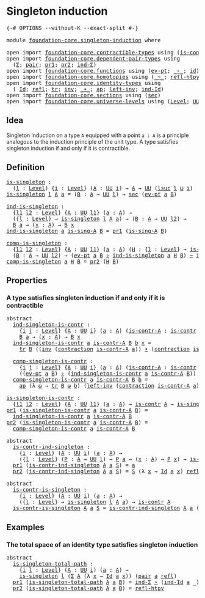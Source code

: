 # Singleton induction

<pre class="Agda"><a id="32" class="Symbol">{-#</a> <a id="36" class="Keyword">OPTIONS</a> <a id="44" class="Pragma">--without-K</a> <a id="56" class="Pragma">--exact-split</a> <a id="70" class="Symbol">#-}</a>

<a id="75" class="Keyword">module</a> <a id="82" href="foundation-core.singleton-induction.html" class="Module">foundation-core.singleton-induction</a> <a id="118" class="Keyword">where</a>

<a id="125" class="Keyword">open</a> <a id="130" class="Keyword">import</a> <a id="137" href="foundation-core.contractible-types.html" class="Module">foundation-core.contractible-types</a> <a id="172" class="Keyword">using</a> <a id="178" class="Symbol">(</a><a id="179" href="foundation-core.contractible-types.html#925" class="Function">is-contr</a><a id="187" class="Symbol">;</a> <a id="189" href="foundation-core.contractible-types.html#1360" class="Function">contraction</a><a id="200" class="Symbol">)</a>
<a id="202" class="Keyword">open</a> <a id="207" class="Keyword">import</a> <a id="214" href="foundation-core.dependent-pair-types.html" class="Module">foundation-core.dependent-pair-types</a> <a id="251" class="Keyword">using</a>
  <a id="259" class="Symbol">(</a><a id="260" href="foundation-core.dependent-pair-types.html#502" class="Record">Σ</a><a id="261" class="Symbol">;</a> <a id="263" href="foundation-core.dependent-pair-types.html#575" class="InductiveConstructor">pair</a><a id="267" class="Symbol">;</a> <a id="269" href="foundation-core.dependent-pair-types.html#592" class="Field">pr1</a><a id="272" class="Symbol">;</a> <a id="274" href="foundation-core.dependent-pair-types.html#604" class="Field">pr2</a><a id="277" class="Symbol">;</a> <a id="279" href="foundation-core.dependent-pair-types.html#687" class="Function">ind-Σ</a><a id="284" class="Symbol">)</a>
<a id="286" class="Keyword">open</a> <a id="291" class="Keyword">import</a> <a id="298" href="foundation-core.functions.html" class="Module">foundation-core.functions</a> <a id="324" class="Keyword">using</a> <a id="330" class="Symbol">(</a><a id="331" href="foundation-core.functions.html#622" class="Function">ev-pt</a><a id="336" class="Symbol">;</a> <a id="338" href="foundation-core.functions.html#407" class="Function Operator">_∘_</a><a id="341" class="Symbol">;</a> <a id="343" href="foundation-core.functions.html#309" class="Function">id</a><a id="345" class="Symbol">)</a>
<a id="347" class="Keyword">open</a> <a id="352" class="Keyword">import</a> <a id="359" href="foundation-core.homotopies.html" class="Module">foundation-core.homotopies</a> <a id="386" class="Keyword">using</a> <a id="392" class="Symbol">(</a><a id="393" href="foundation-core.homotopies.html#467" class="Function Operator">_~_</a><a id="396" class="Symbol">;</a> <a id="398" href="foundation-core.homotopies.html#632" class="Function">refl-htpy</a><a id="407" class="Symbol">)</a>
<a id="409" class="Keyword">open</a> <a id="414" class="Keyword">import</a> <a id="421" href="foundation-core.identity-types.html" class="Module">foundation-core.identity-types</a> <a id="452" class="Keyword">using</a>
  <a id="460" class="Symbol">(</a> <a id="462" href="foundation-core.identity-types.html#641" class="Datatype">Id</a><a id="464" class="Symbol">;</a> <a id="466" href="foundation-core.identity-types.html#694" class="InductiveConstructor">refl</a><a id="470" class="Symbol">;</a> <a id="472" href="foundation-core.identity-types.html#4584" class="Function">tr</a><a id="474" class="Symbol">;</a> <a id="476" href="foundation-core.identity-types.html#1552" class="Function">inv</a><a id="479" class="Symbol">;</a> <a id="481" href="foundation-core.identity-types.html#1239" class="Function Operator">_∙_</a><a id="484" class="Symbol">;</a> <a id="486" href="foundation-core.identity-types.html#2853" class="Function">ap</a><a id="488" class="Symbol">;</a> <a id="490" href="foundation-core.identity-types.html#1995" class="Function">left-inv</a><a id="498" class="Symbol">;</a> <a id="500" href="foundation-core.identity-types.html#979" class="Function">ind-Id</a><a id="506" class="Symbol">)</a>
<a id="508" class="Keyword">open</a> <a id="513" class="Keyword">import</a> <a id="520" href="foundation-core.sections.html" class="Module">foundation-core.sections</a> <a id="545" class="Keyword">using</a> <a id="551" class="Symbol">(</a><a id="552" href="foundation-core.sections.html#521" class="Function">sec</a><a id="555" class="Symbol">)</a>
<a id="557" class="Keyword">open</a> <a id="562" class="Keyword">import</a> <a id="569" href="foundation-core.universe-levels.html" class="Module">foundation-core.universe-levels</a> <a id="601" class="Keyword">using</a> <a id="607" class="Symbol">(</a><a id="608" href="Agda.Primitive.html#597" class="Postulate">Level</a><a id="613" class="Symbol">;</a> <a id="615" href="foundation-core.universe-levels.html#222" class="Primitive">UU</a><a id="617" class="Symbol">;</a> <a id="619" href="Agda.Primitive.html#780" class="Primitive">lsuc</a><a id="623" class="Symbol">;</a> <a id="625" href="Agda.Primitive.html#810" class="Primitive Operator">_⊔_</a><a id="628" class="Symbol">)</a>
</pre>
## Idea

Singleton induction on a type `A` equipped with a point `a : A` is a principle analogous to the induction principle of the unit type. A type satisfies singleton induction if and only if it is contractible.

## Definition

<pre class="Agda"><a id="is-singleton"></a><a id="874" href="foundation-core.singleton-induction.html#874" class="Function">is-singleton</a> <a id="887" class="Symbol">:</a>
  <a id="891" class="Symbol">(</a><a id="892" href="foundation-core.singleton-induction.html#892" class="Bound">l</a> <a id="894" class="Symbol">:</a> <a id="896" href="Agda.Primitive.html#597" class="Postulate">Level</a><a id="901" class="Symbol">)</a> <a id="903" class="Symbol">{</a><a id="904" href="foundation-core.singleton-induction.html#904" class="Bound">i</a> <a id="906" class="Symbol">:</a> <a id="908" href="Agda.Primitive.html#597" class="Postulate">Level</a><a id="913" class="Symbol">}</a> <a id="915" class="Symbol">(</a><a id="916" href="foundation-core.singleton-induction.html#916" class="Bound">A</a> <a id="918" class="Symbol">:</a> <a id="920" href="foundation-core.universe-levels.html#222" class="Primitive">UU</a> <a id="923" href="foundation-core.singleton-induction.html#904" class="Bound">i</a><a id="924" class="Symbol">)</a> <a id="926" class="Symbol">→</a> <a id="928" href="foundation-core.singleton-induction.html#916" class="Bound">A</a> <a id="930" class="Symbol">→</a> <a id="932" href="foundation-core.universe-levels.html#222" class="Primitive">UU</a> <a id="935" class="Symbol">(</a><a id="936" href="Agda.Primitive.html#780" class="Primitive">lsuc</a> <a id="941" href="foundation-core.singleton-induction.html#892" class="Bound">l</a> <a id="943" href="Agda.Primitive.html#810" class="Primitive Operator">⊔</a> <a id="945" href="foundation-core.singleton-induction.html#904" class="Bound">i</a><a id="946" class="Symbol">)</a>
<a id="948" href="foundation-core.singleton-induction.html#874" class="Function">is-singleton</a> <a id="961" href="foundation-core.singleton-induction.html#961" class="Bound">l</a> <a id="963" href="foundation-core.singleton-induction.html#963" class="Bound">A</a> <a id="965" href="foundation-core.singleton-induction.html#965" class="Bound">a</a> <a id="967" class="Symbol">=</a> <a id="969" class="Symbol">(</a><a id="970" href="foundation-core.singleton-induction.html#970" class="Bound">B</a> <a id="972" class="Symbol">:</a> <a id="974" href="foundation-core.singleton-induction.html#963" class="Bound">A</a> <a id="976" class="Symbol">→</a> <a id="978" href="foundation-core.universe-levels.html#222" class="Primitive">UU</a> <a id="981" href="foundation-core.singleton-induction.html#961" class="Bound">l</a><a id="982" class="Symbol">)</a> <a id="984" class="Symbol">→</a> <a id="986" href="foundation-core.sections.html#521" class="Function">sec</a> <a id="990" class="Symbol">(</a><a id="991" href="foundation-core.functions.html#622" class="Function">ev-pt</a> <a id="997" href="foundation-core.singleton-induction.html#965" class="Bound">a</a> <a id="999" href="foundation-core.singleton-induction.html#970" class="Bound">B</a><a id="1000" class="Symbol">)</a>

<a id="ind-is-singleton"></a><a id="1003" href="foundation-core.singleton-induction.html#1003" class="Function">ind-is-singleton</a> <a id="1020" class="Symbol">:</a>
  <a id="1024" class="Symbol">{</a><a id="1025" href="foundation-core.singleton-induction.html#1025" class="Bound">l1</a> <a id="1028" href="foundation-core.singleton-induction.html#1028" class="Bound">l2</a> <a id="1031" class="Symbol">:</a> <a id="1033" href="Agda.Primitive.html#597" class="Postulate">Level</a><a id="1038" class="Symbol">}</a> <a id="1040" class="Symbol">{</a><a id="1041" href="foundation-core.singleton-induction.html#1041" class="Bound">A</a> <a id="1043" class="Symbol">:</a> <a id="1045" href="foundation-core.universe-levels.html#222" class="Primitive">UU</a> <a id="1048" href="foundation-core.singleton-induction.html#1025" class="Bound">l1</a><a id="1050" class="Symbol">}</a> <a id="1052" class="Symbol">(</a><a id="1053" href="foundation-core.singleton-induction.html#1053" class="Bound">a</a> <a id="1055" class="Symbol">:</a> <a id="1057" href="foundation-core.singleton-induction.html#1041" class="Bound">A</a><a id="1058" class="Symbol">)</a> <a id="1060" class="Symbol">→</a>
  <a id="1064" class="Symbol">({</a><a id="1066" href="foundation-core.singleton-induction.html#1066" class="Bound">l</a> <a id="1068" class="Symbol">:</a> <a id="1070" href="Agda.Primitive.html#597" class="Postulate">Level</a><a id="1075" class="Symbol">}</a> <a id="1077" class="Symbol">→</a> <a id="1079" href="foundation-core.singleton-induction.html#874" class="Function">is-singleton</a> <a id="1092" href="foundation-core.singleton-induction.html#1066" class="Bound">l</a> <a id="1094" href="foundation-core.singleton-induction.html#1041" class="Bound">A</a> <a id="1096" href="foundation-core.singleton-induction.html#1053" class="Bound">a</a><a id="1097" class="Symbol">)</a> <a id="1099" class="Symbol">→</a> <a id="1101" class="Symbol">(</a><a id="1102" href="foundation-core.singleton-induction.html#1102" class="Bound">B</a> <a id="1104" class="Symbol">:</a> <a id="1106" href="foundation-core.singleton-induction.html#1041" class="Bound">A</a> <a id="1108" class="Symbol">→</a> <a id="1110" href="foundation-core.universe-levels.html#222" class="Primitive">UU</a> <a id="1113" href="foundation-core.singleton-induction.html#1028" class="Bound">l2</a><a id="1115" class="Symbol">)</a> <a id="1117" class="Symbol">→</a>
  <a id="1121" href="foundation-core.singleton-induction.html#1102" class="Bound">B</a> <a id="1123" href="foundation-core.singleton-induction.html#1053" class="Bound">a</a> <a id="1125" class="Symbol">→</a> <a id="1127" class="Symbol">(</a><a id="1128" href="foundation-core.singleton-induction.html#1128" class="Bound">x</a> <a id="1130" class="Symbol">:</a> <a id="1132" href="foundation-core.singleton-induction.html#1041" class="Bound">A</a><a id="1133" class="Symbol">)</a> <a id="1135" class="Symbol">→</a> <a id="1137" href="foundation-core.singleton-induction.html#1102" class="Bound">B</a> <a id="1139" href="foundation-core.singleton-induction.html#1128" class="Bound">x</a>
<a id="1141" href="foundation-core.singleton-induction.html#1003" class="Function">ind-is-singleton</a> <a id="1158" href="foundation-core.singleton-induction.html#1158" class="Bound">a</a> <a id="1160" href="foundation-core.singleton-induction.html#1160" class="Bound">is-sing-A</a> <a id="1170" href="foundation-core.singleton-induction.html#1170" class="Bound">B</a> <a id="1172" class="Symbol">=</a> <a id="1174" href="foundation-core.dependent-pair-types.html#592" class="Field">pr1</a> <a id="1178" class="Symbol">(</a><a id="1179" href="foundation-core.singleton-induction.html#1160" class="Bound">is-sing-A</a> <a id="1189" href="foundation-core.singleton-induction.html#1170" class="Bound">B</a><a id="1190" class="Symbol">)</a>

<a id="comp-is-singleton"></a><a id="1193" href="foundation-core.singleton-induction.html#1193" class="Function">comp-is-singleton</a> <a id="1211" class="Symbol">:</a>
  <a id="1215" class="Symbol">{</a><a id="1216" href="foundation-core.singleton-induction.html#1216" class="Bound">l1</a> <a id="1219" href="foundation-core.singleton-induction.html#1219" class="Bound">l2</a> <a id="1222" class="Symbol">:</a> <a id="1224" href="Agda.Primitive.html#597" class="Postulate">Level</a><a id="1229" class="Symbol">}</a> <a id="1231" class="Symbol">{</a><a id="1232" href="foundation-core.singleton-induction.html#1232" class="Bound">A</a> <a id="1234" class="Symbol">:</a> <a id="1236" href="foundation-core.universe-levels.html#222" class="Primitive">UU</a> <a id="1239" href="foundation-core.singleton-induction.html#1216" class="Bound">l1</a><a id="1241" class="Symbol">}</a> <a id="1243" class="Symbol">(</a><a id="1244" href="foundation-core.singleton-induction.html#1244" class="Bound">a</a> <a id="1246" class="Symbol">:</a> <a id="1248" href="foundation-core.singleton-induction.html#1232" class="Bound">A</a><a id="1249" class="Symbol">)</a> <a id="1251" class="Symbol">(</a><a id="1252" href="foundation-core.singleton-induction.html#1252" class="Bound">H</a> <a id="1254" class="Symbol">:</a> <a id="1256" class="Symbol">{</a><a id="1257" href="foundation-core.singleton-induction.html#1257" class="Bound">l</a> <a id="1259" class="Symbol">:</a> <a id="1261" href="Agda.Primitive.html#597" class="Postulate">Level</a><a id="1266" class="Symbol">}</a> <a id="1268" class="Symbol">→</a> <a id="1270" href="foundation-core.singleton-induction.html#874" class="Function">is-singleton</a> <a id="1283" href="foundation-core.singleton-induction.html#1257" class="Bound">l</a> <a id="1285" href="foundation-core.singleton-induction.html#1232" class="Bound">A</a> <a id="1287" href="foundation-core.singleton-induction.html#1244" class="Bound">a</a><a id="1288" class="Symbol">)</a> <a id="1290" class="Symbol">→</a>
  <a id="1294" class="Symbol">(</a><a id="1295" href="foundation-core.singleton-induction.html#1295" class="Bound">B</a> <a id="1297" class="Symbol">:</a> <a id="1299" href="foundation-core.singleton-induction.html#1232" class="Bound">A</a> <a id="1301" class="Symbol">→</a> <a id="1303" href="foundation-core.universe-levels.html#222" class="Primitive">UU</a> <a id="1306" href="foundation-core.singleton-induction.html#1219" class="Bound">l2</a><a id="1308" class="Symbol">)</a> <a id="1310" class="Symbol">→</a> <a id="1312" class="Symbol">(</a><a id="1313" href="foundation-core.functions.html#622" class="Function">ev-pt</a> <a id="1319" href="foundation-core.singleton-induction.html#1244" class="Bound">a</a> <a id="1321" href="foundation-core.singleton-induction.html#1295" class="Bound">B</a> <a id="1323" href="foundation-core.functions.html#407" class="Function Operator">∘</a> <a id="1325" href="foundation-core.singleton-induction.html#1003" class="Function">ind-is-singleton</a> <a id="1342" href="foundation-core.singleton-induction.html#1244" class="Bound">a</a> <a id="1344" href="foundation-core.singleton-induction.html#1252" class="Bound">H</a> <a id="1346" href="foundation-core.singleton-induction.html#1295" class="Bound">B</a><a id="1347" class="Symbol">)</a> <a id="1349" href="foundation-core.homotopies.html#467" class="Function Operator">~</a> <a id="1351" href="foundation-core.functions.html#309" class="Function">id</a>
<a id="1354" href="foundation-core.singleton-induction.html#1193" class="Function">comp-is-singleton</a> <a id="1372" href="foundation-core.singleton-induction.html#1372" class="Bound">a</a> <a id="1374" href="foundation-core.singleton-induction.html#1374" class="Bound">H</a> <a id="1376" href="foundation-core.singleton-induction.html#1376" class="Bound">B</a> <a id="1378" class="Symbol">=</a> <a id="1380" href="foundation-core.dependent-pair-types.html#604" class="Field">pr2</a> <a id="1384" class="Symbol">(</a><a id="1385" href="foundation-core.singleton-induction.html#1374" class="Bound">H</a> <a id="1387" href="foundation-core.singleton-induction.html#1376" class="Bound">B</a><a id="1388" class="Symbol">)</a>
</pre>
## Properties

### A type satisfies singleton induction if and only if it is contractible

<pre class="Agda"><a id="1494" class="Keyword">abstract</a>
  <a id="ind-singleton-is-contr"></a><a id="1505" href="foundation-core.singleton-induction.html#1505" class="Function">ind-singleton-is-contr</a> <a id="1528" class="Symbol">:</a>
    <a id="1534" class="Symbol">{</a><a id="1535" href="foundation-core.singleton-induction.html#1535" class="Bound">i</a> <a id="1537" href="foundation-core.singleton-induction.html#1537" class="Bound">j</a> <a id="1539" class="Symbol">:</a> <a id="1541" href="Agda.Primitive.html#597" class="Postulate">Level</a><a id="1546" class="Symbol">}</a> <a id="1548" class="Symbol">{</a><a id="1549" href="foundation-core.singleton-induction.html#1549" class="Bound">A</a> <a id="1551" class="Symbol">:</a> <a id="1553" href="foundation-core.universe-levels.html#222" class="Primitive">UU</a> <a id="1556" href="foundation-core.singleton-induction.html#1535" class="Bound">i</a><a id="1557" class="Symbol">}</a> <a id="1559" class="Symbol">(</a><a id="1560" href="foundation-core.singleton-induction.html#1560" class="Bound">a</a> <a id="1562" class="Symbol">:</a> <a id="1564" href="foundation-core.singleton-induction.html#1549" class="Bound">A</a><a id="1565" class="Symbol">)</a> <a id="1567" class="Symbol">(</a><a id="1568" href="foundation-core.singleton-induction.html#1568" class="Bound">is-contr-A</a> <a id="1579" class="Symbol">:</a> <a id="1581" href="foundation-core.contractible-types.html#925" class="Function">is-contr</a> <a id="1590" href="foundation-core.singleton-induction.html#1549" class="Bound">A</a><a id="1591" class="Symbol">)</a> <a id="1593" class="Symbol">(</a><a id="1594" href="foundation-core.singleton-induction.html#1594" class="Bound">B</a> <a id="1596" class="Symbol">:</a> <a id="1598" href="foundation-core.singleton-induction.html#1549" class="Bound">A</a> <a id="1600" class="Symbol">→</a> <a id="1602" href="foundation-core.universe-levels.html#222" class="Primitive">UU</a> <a id="1605" href="foundation-core.singleton-induction.html#1537" class="Bound">j</a><a id="1606" class="Symbol">)</a> <a id="1608" class="Symbol">→</a>
    <a id="1614" href="foundation-core.singleton-induction.html#1594" class="Bound">B</a> <a id="1616" href="foundation-core.singleton-induction.html#1560" class="Bound">a</a> <a id="1618" class="Symbol">→</a> <a id="1620" class="Symbol">(</a><a id="1621" href="foundation-core.singleton-induction.html#1621" class="Bound">x</a> <a id="1623" class="Symbol">:</a> <a id="1625" href="foundation-core.singleton-induction.html#1549" class="Bound">A</a><a id="1626" class="Symbol">)</a> <a id="1628" class="Symbol">→</a> <a id="1630" href="foundation-core.singleton-induction.html#1594" class="Bound">B</a> <a id="1632" href="foundation-core.singleton-induction.html#1621" class="Bound">x</a>
  <a id="1636" href="foundation-core.singleton-induction.html#1505" class="Function">ind-singleton-is-contr</a> <a id="1659" href="foundation-core.singleton-induction.html#1659" class="Bound">a</a> <a id="1661" href="foundation-core.singleton-induction.html#1661" class="Bound">is-contr-A</a> <a id="1672" href="foundation-core.singleton-induction.html#1672" class="Bound">B</a> <a id="1674" href="foundation-core.singleton-induction.html#1674" class="Bound">b</a> <a id="1676" href="foundation-core.singleton-induction.html#1676" class="Bound">x</a> <a id="1678" class="Symbol">=</a>
    <a id="1684" href="foundation-core.identity-types.html#4584" class="Function">tr</a> <a id="1687" href="foundation-core.singleton-induction.html#1672" class="Bound">B</a> <a id="1689" class="Symbol">((</a><a id="1691" href="foundation-core.identity-types.html#1552" class="Function">inv</a> <a id="1695" class="Symbol">(</a><a id="1696" href="foundation-core.contractible-types.html#1360" class="Function">contraction</a> <a id="1708" href="foundation-core.singleton-induction.html#1661" class="Bound">is-contr-A</a> <a id="1719" href="foundation-core.singleton-induction.html#1659" class="Bound">a</a><a id="1720" class="Symbol">))</a> <a id="1723" href="foundation-core.identity-types.html#1239" class="Function Operator">∙</a> <a id="1725" class="Symbol">(</a><a id="1726" href="foundation-core.contractible-types.html#1360" class="Function">contraction</a> <a id="1738" href="foundation-core.singleton-induction.html#1661" class="Bound">is-contr-A</a> <a id="1749" href="foundation-core.singleton-induction.html#1676" class="Bound">x</a><a id="1750" class="Symbol">))</a> <a id="1753" href="foundation-core.singleton-induction.html#1674" class="Bound">b</a>
  
  <a id="comp-singleton-is-contr"></a><a id="1760" href="foundation-core.singleton-induction.html#1760" class="Function">comp-singleton-is-contr</a> <a id="1784" class="Symbol">:</a>
    <a id="1790" class="Symbol">{</a><a id="1791" href="foundation-core.singleton-induction.html#1791" class="Bound">i</a> <a id="1793" href="foundation-core.singleton-induction.html#1793" class="Bound">j</a> <a id="1795" class="Symbol">:</a> <a id="1797" href="Agda.Primitive.html#597" class="Postulate">Level</a><a id="1802" class="Symbol">}</a> <a id="1804" class="Symbol">{</a><a id="1805" href="foundation-core.singleton-induction.html#1805" class="Bound">A</a> <a id="1807" class="Symbol">:</a> <a id="1809" href="foundation-core.universe-levels.html#222" class="Primitive">UU</a> <a id="1812" href="foundation-core.singleton-induction.html#1791" class="Bound">i</a><a id="1813" class="Symbol">}</a> <a id="1815" class="Symbol">(</a><a id="1816" href="foundation-core.singleton-induction.html#1816" class="Bound">a</a> <a id="1818" class="Symbol">:</a> <a id="1820" href="foundation-core.singleton-induction.html#1805" class="Bound">A</a><a id="1821" class="Symbol">)</a> <a id="1823" class="Symbol">(</a><a id="1824" href="foundation-core.singleton-induction.html#1824" class="Bound">is-contr-A</a> <a id="1835" class="Symbol">:</a> <a id="1837" href="foundation-core.contractible-types.html#925" class="Function">is-contr</a> <a id="1846" href="foundation-core.singleton-induction.html#1805" class="Bound">A</a><a id="1847" class="Symbol">)</a> <a id="1849" class="Symbol">(</a><a id="1850" href="foundation-core.singleton-induction.html#1850" class="Bound">B</a> <a id="1852" class="Symbol">:</a> <a id="1854" href="foundation-core.singleton-induction.html#1805" class="Bound">A</a> <a id="1856" class="Symbol">→</a> <a id="1858" href="foundation-core.universe-levels.html#222" class="Primitive">UU</a> <a id="1861" href="foundation-core.singleton-induction.html#1793" class="Bound">j</a><a id="1862" class="Symbol">)</a> <a id="1864" class="Symbol">→</a>
    <a id="1870" class="Symbol">((</a><a id="1872" href="foundation-core.functions.html#622" class="Function">ev-pt</a> <a id="1878" href="foundation-core.singleton-induction.html#1816" class="Bound">a</a> <a id="1880" href="foundation-core.singleton-induction.html#1850" class="Bound">B</a><a id="1881" class="Symbol">)</a> <a id="1883" href="foundation-core.functions.html#407" class="Function Operator">∘</a> <a id="1885" class="Symbol">(</a><a id="1886" href="foundation-core.singleton-induction.html#1505" class="Function">ind-singleton-is-contr</a> <a id="1909" href="foundation-core.singleton-induction.html#1816" class="Bound">a</a> <a id="1911" href="foundation-core.singleton-induction.html#1824" class="Bound">is-contr-A</a> <a id="1922" href="foundation-core.singleton-induction.html#1850" class="Bound">B</a><a id="1923" class="Symbol">))</a> <a id="1926" href="foundation-core.homotopies.html#467" class="Function Operator">~</a> <a id="1928" href="foundation-core.functions.html#309" class="Function">id</a>
  <a id="1933" href="foundation-core.singleton-induction.html#1760" class="Function">comp-singleton-is-contr</a> <a id="1957" href="foundation-core.singleton-induction.html#1957" class="Bound">a</a> <a id="1959" href="foundation-core.singleton-induction.html#1959" class="Bound">is-contr-A</a> <a id="1970" href="foundation-core.singleton-induction.html#1970" class="Bound">B</a> <a id="1972" href="foundation-core.singleton-induction.html#1972" class="Bound">b</a> <a id="1974" class="Symbol">=</a>
    <a id="1980" href="foundation-core.identity-types.html#2853" class="Function">ap</a> <a id="1983" class="Symbol">(λ</a> <a id="1986" href="foundation-core.singleton-induction.html#1986" class="Bound">ω</a> <a id="1988" class="Symbol">→</a> <a id="1990" href="foundation-core.identity-types.html#4584" class="Function">tr</a> <a id="1993" href="foundation-core.singleton-induction.html#1970" class="Bound">B</a> <a id="1995" href="foundation-core.singleton-induction.html#1986" class="Bound">ω</a> <a id="1997" href="foundation-core.singleton-induction.html#1972" class="Bound">b</a><a id="1998" class="Symbol">)</a> <a id="2000" class="Symbol">(</a><a id="2001" href="foundation-core.identity-types.html#1995" class="Function">left-inv</a> <a id="2010" class="Symbol">(</a><a id="2011" href="foundation-core.contractible-types.html#1360" class="Function">contraction</a> <a id="2023" href="foundation-core.singleton-induction.html#1959" class="Bound">is-contr-A</a> <a id="2034" href="foundation-core.singleton-induction.html#1957" class="Bound">a</a><a id="2035" class="Symbol">))</a>

<a id="is-singleton-is-contr"></a><a id="2039" href="foundation-core.singleton-induction.html#2039" class="Function">is-singleton-is-contr</a> <a id="2061" class="Symbol">:</a>
  <a id="2065" class="Symbol">{</a><a id="2066" href="foundation-core.singleton-induction.html#2066" class="Bound">l1</a> <a id="2069" href="foundation-core.singleton-induction.html#2069" class="Bound">l2</a> <a id="2072" class="Symbol">:</a> <a id="2074" href="Agda.Primitive.html#597" class="Postulate">Level</a><a id="2079" class="Symbol">}</a> <a id="2081" class="Symbol">{</a><a id="2082" href="foundation-core.singleton-induction.html#2082" class="Bound">A</a> <a id="2084" class="Symbol">:</a> <a id="2086" href="foundation-core.universe-levels.html#222" class="Primitive">UU</a> <a id="2089" href="foundation-core.singleton-induction.html#2066" class="Bound">l1</a><a id="2091" class="Symbol">}</a> <a id="2093" class="Symbol">(</a><a id="2094" href="foundation-core.singleton-induction.html#2094" class="Bound">a</a> <a id="2096" class="Symbol">:</a> <a id="2098" href="foundation-core.singleton-induction.html#2082" class="Bound">A</a><a id="2099" class="Symbol">)</a> <a id="2101" class="Symbol">→</a> <a id="2103" href="foundation-core.contractible-types.html#925" class="Function">is-contr</a> <a id="2112" href="foundation-core.singleton-induction.html#2082" class="Bound">A</a> <a id="2114" class="Symbol">→</a> <a id="2116" href="foundation-core.singleton-induction.html#874" class="Function">is-singleton</a> <a id="2129" href="foundation-core.singleton-induction.html#2069" class="Bound">l2</a> <a id="2132" href="foundation-core.singleton-induction.html#2082" class="Bound">A</a> <a id="2134" href="foundation-core.singleton-induction.html#2094" class="Bound">a</a>
<a id="2136" href="foundation-core.dependent-pair-types.html#592" class="Field">pr1</a> <a id="2140" class="Symbol">(</a><a id="2141" href="foundation-core.singleton-induction.html#2039" class="Function">is-singleton-is-contr</a> <a id="2163" href="foundation-core.singleton-induction.html#2163" class="Bound">a</a> <a id="2165" href="foundation-core.singleton-induction.html#2165" class="Bound">is-contr-A</a> <a id="2176" href="foundation-core.singleton-induction.html#2176" class="Bound">B</a><a id="2177" class="Symbol">)</a> <a id="2179" class="Symbol">=</a>
  <a id="2183" href="foundation-core.singleton-induction.html#1505" class="Function">ind-singleton-is-contr</a> <a id="2206" href="foundation-core.singleton-induction.html#2163" class="Bound">a</a> <a id="2208" href="foundation-core.singleton-induction.html#2165" class="Bound">is-contr-A</a> <a id="2219" href="foundation-core.singleton-induction.html#2176" class="Bound">B</a>
<a id="2221" href="foundation-core.dependent-pair-types.html#604" class="Field">pr2</a> <a id="2225" class="Symbol">(</a><a id="2226" href="foundation-core.singleton-induction.html#2039" class="Function">is-singleton-is-contr</a> <a id="2248" href="foundation-core.singleton-induction.html#2248" class="Bound">a</a> <a id="2250" href="foundation-core.singleton-induction.html#2250" class="Bound">is-contr-A</a> <a id="2261" href="foundation-core.singleton-induction.html#2261" class="Bound">B</a><a id="2262" class="Symbol">)</a> <a id="2264" class="Symbol">=</a>
  <a id="2268" href="foundation-core.singleton-induction.html#1760" class="Function">comp-singleton-is-contr</a> <a id="2292" href="foundation-core.singleton-induction.html#2248" class="Bound">a</a> <a id="2294" href="foundation-core.singleton-induction.html#2250" class="Bound">is-contr-A</a> <a id="2305" href="foundation-core.singleton-induction.html#2261" class="Bound">B</a>

<a id="2308" class="Keyword">abstract</a>
  <a id="is-contr-ind-singleton"></a><a id="2319" href="foundation-core.singleton-induction.html#2319" class="Function">is-contr-ind-singleton</a> <a id="2342" class="Symbol">:</a>
    <a id="2348" class="Symbol">{</a><a id="2349" href="foundation-core.singleton-induction.html#2349" class="Bound">i</a> <a id="2351" class="Symbol">:</a> <a id="2353" href="Agda.Primitive.html#597" class="Postulate">Level</a><a id="2358" class="Symbol">}</a> <a id="2360" class="Symbol">(</a><a id="2361" href="foundation-core.singleton-induction.html#2361" class="Bound">A</a> <a id="2363" class="Symbol">:</a> <a id="2365" href="foundation-core.universe-levels.html#222" class="Primitive">UU</a> <a id="2368" href="foundation-core.singleton-induction.html#2349" class="Bound">i</a><a id="2369" class="Symbol">)</a> <a id="2371" class="Symbol">(</a><a id="2372" href="foundation-core.singleton-induction.html#2372" class="Bound">a</a> <a id="2374" class="Symbol">:</a> <a id="2376" href="foundation-core.singleton-induction.html#2361" class="Bound">A</a><a id="2377" class="Symbol">)</a> <a id="2379" class="Symbol">→</a>
    <a id="2385" class="Symbol">({</a><a id="2387" href="foundation-core.singleton-induction.html#2387" class="Bound">l</a> <a id="2389" class="Symbol">:</a> <a id="2391" href="Agda.Primitive.html#597" class="Postulate">Level</a><a id="2396" class="Symbol">}</a> <a id="2398" class="Symbol">(</a><a id="2399" href="foundation-core.singleton-induction.html#2399" class="Bound">P</a> <a id="2401" class="Symbol">:</a> <a id="2403" href="foundation-core.singleton-induction.html#2361" class="Bound">A</a> <a id="2405" class="Symbol">→</a> <a id="2407" href="foundation-core.universe-levels.html#222" class="Primitive">UU</a> <a id="2410" href="foundation-core.singleton-induction.html#2387" class="Bound">l</a><a id="2411" class="Symbol">)</a> <a id="2413" class="Symbol">→</a> <a id="2415" href="foundation-core.singleton-induction.html#2399" class="Bound">P</a> <a id="2417" href="foundation-core.singleton-induction.html#2372" class="Bound">a</a> <a id="2419" class="Symbol">→</a> <a id="2421" class="Symbol">(</a><a id="2422" href="foundation-core.singleton-induction.html#2422" class="Bound">x</a> <a id="2424" class="Symbol">:</a> <a id="2426" href="foundation-core.singleton-induction.html#2361" class="Bound">A</a><a id="2427" class="Symbol">)</a> <a id="2429" class="Symbol">→</a> <a id="2431" href="foundation-core.singleton-induction.html#2399" class="Bound">P</a> <a id="2433" href="foundation-core.singleton-induction.html#2422" class="Bound">x</a><a id="2434" class="Symbol">)</a> <a id="2436" class="Symbol">→</a> <a id="2438" href="foundation-core.contractible-types.html#925" class="Function">is-contr</a> <a id="2447" href="foundation-core.singleton-induction.html#2361" class="Bound">A</a>
  <a id="2451" href="foundation-core.dependent-pair-types.html#592" class="Field">pr1</a> <a id="2455" class="Symbol">(</a><a id="2456" href="foundation-core.singleton-induction.html#2319" class="Function">is-contr-ind-singleton</a> <a id="2479" href="foundation-core.singleton-induction.html#2479" class="Bound">A</a> <a id="2481" href="foundation-core.singleton-induction.html#2481" class="Bound">a</a> <a id="2483" href="foundation-core.singleton-induction.html#2483" class="Bound">S</a><a id="2484" class="Symbol">)</a> <a id="2486" class="Symbol">=</a> <a id="2488" href="foundation-core.singleton-induction.html#2481" class="Bound">a</a>
  <a id="2492" href="foundation-core.dependent-pair-types.html#604" class="Field">pr2</a> <a id="2496" class="Symbol">(</a><a id="2497" href="foundation-core.singleton-induction.html#2319" class="Function">is-contr-ind-singleton</a> <a id="2520" href="foundation-core.singleton-induction.html#2520" class="Bound">A</a> <a id="2522" href="foundation-core.singleton-induction.html#2522" class="Bound">a</a> <a id="2524" href="foundation-core.singleton-induction.html#2524" class="Bound">S</a><a id="2525" class="Symbol">)</a> <a id="2527" class="Symbol">=</a> <a id="2529" href="foundation-core.singleton-induction.html#2524" class="Bound">S</a> <a id="2531" class="Symbol">(λ</a> <a id="2534" href="foundation-core.singleton-induction.html#2534" class="Bound">x</a> <a id="2536" class="Symbol">→</a> <a id="2538" href="foundation-core.identity-types.html#641" class="Datatype">Id</a> <a id="2541" href="foundation-core.singleton-induction.html#2522" class="Bound">a</a> <a id="2543" href="foundation-core.singleton-induction.html#2534" class="Bound">x</a><a id="2544" class="Symbol">)</a> <a id="2546" href="foundation-core.identity-types.html#694" class="InductiveConstructor">refl</a>

<a id="2552" class="Keyword">abstract</a>
  <a id="is-contr-is-singleton"></a><a id="2563" href="foundation-core.singleton-induction.html#2563" class="Function">is-contr-is-singleton</a> <a id="2585" class="Symbol">:</a>
    <a id="2591" class="Symbol">{</a><a id="2592" href="foundation-core.singleton-induction.html#2592" class="Bound">i</a> <a id="2594" class="Symbol">:</a> <a id="2596" href="Agda.Primitive.html#597" class="Postulate">Level</a><a id="2601" class="Symbol">}</a> <a id="2603" class="Symbol">(</a><a id="2604" href="foundation-core.singleton-induction.html#2604" class="Bound">A</a> <a id="2606" class="Symbol">:</a> <a id="2608" href="foundation-core.universe-levels.html#222" class="Primitive">UU</a> <a id="2611" href="foundation-core.singleton-induction.html#2592" class="Bound">i</a><a id="2612" class="Symbol">)</a> <a id="2614" class="Symbol">(</a><a id="2615" href="foundation-core.singleton-induction.html#2615" class="Bound">a</a> <a id="2617" class="Symbol">:</a> <a id="2619" href="foundation-core.singleton-induction.html#2604" class="Bound">A</a><a id="2620" class="Symbol">)</a> <a id="2622" class="Symbol">→</a>
    <a id="2628" class="Symbol">({</a><a id="2630" href="foundation-core.singleton-induction.html#2630" class="Bound">l</a> <a id="2632" class="Symbol">:</a> <a id="2634" href="Agda.Primitive.html#597" class="Postulate">Level</a><a id="2639" class="Symbol">}</a> <a id="2641" class="Symbol">→</a> <a id="2643" href="foundation-core.singleton-induction.html#874" class="Function">is-singleton</a> <a id="2656" href="foundation-core.singleton-induction.html#2630" class="Bound">l</a> <a id="2658" href="foundation-core.singleton-induction.html#2604" class="Bound">A</a> <a id="2660" href="foundation-core.singleton-induction.html#2615" class="Bound">a</a><a id="2661" class="Symbol">)</a> <a id="2663" class="Symbol">→</a> <a id="2665" href="foundation-core.contractible-types.html#925" class="Function">is-contr</a> <a id="2674" href="foundation-core.singleton-induction.html#2604" class="Bound">A</a>
  <a id="2678" href="foundation-core.singleton-induction.html#2563" class="Function">is-contr-is-singleton</a> <a id="2700" href="foundation-core.singleton-induction.html#2700" class="Bound">A</a> <a id="2702" href="foundation-core.singleton-induction.html#2702" class="Bound">a</a> <a id="2704" href="foundation-core.singleton-induction.html#2704" class="Bound">S</a> <a id="2706" class="Symbol">=</a> <a id="2708" href="foundation-core.singleton-induction.html#2319" class="Function">is-contr-ind-singleton</a> <a id="2731" href="foundation-core.singleton-induction.html#2700" class="Bound">A</a> <a id="2733" href="foundation-core.singleton-induction.html#2702" class="Bound">a</a> <a id="2735" class="Symbol">(λ</a> <a id="2738" href="foundation-core.singleton-induction.html#2738" class="Bound">P</a> <a id="2740" class="Symbol">→</a> <a id="2742" href="foundation-core.dependent-pair-types.html#592" class="Field">pr1</a> <a id="2746" class="Symbol">(</a><a id="2747" href="foundation-core.singleton-induction.html#2704" class="Bound">S</a> <a id="2749" href="foundation-core.singleton-induction.html#2738" class="Bound">P</a><a id="2750" class="Symbol">))</a>
</pre>
## Examples

### The total space of an identity type satisfies singleton induction

<pre class="Agda"><a id="2850" class="Keyword">abstract</a>
  <a id="is-singleton-total-path"></a><a id="2861" href="foundation-core.singleton-induction.html#2861" class="Function">is-singleton-total-path</a> <a id="2885" class="Symbol">:</a>
    <a id="2891" class="Symbol">{</a><a id="2892" href="foundation-core.singleton-induction.html#2892" class="Bound">i</a> <a id="2894" href="foundation-core.singleton-induction.html#2894" class="Bound">l</a> <a id="2896" class="Symbol">:</a> <a id="2898" href="Agda.Primitive.html#597" class="Postulate">Level</a><a id="2903" class="Symbol">}</a> <a id="2905" class="Symbol">(</a><a id="2906" href="foundation-core.singleton-induction.html#2906" class="Bound">A</a> <a id="2908" class="Symbol">:</a> <a id="2910" href="foundation-core.universe-levels.html#222" class="Primitive">UU</a> <a id="2913" href="foundation-core.singleton-induction.html#2892" class="Bound">i</a><a id="2914" class="Symbol">)</a> <a id="2916" class="Symbol">(</a><a id="2917" href="foundation-core.singleton-induction.html#2917" class="Bound">a</a> <a id="2919" class="Symbol">:</a> <a id="2921" href="foundation-core.singleton-induction.html#2906" class="Bound">A</a><a id="2922" class="Symbol">)</a> <a id="2924" class="Symbol">→</a>
    <a id="2930" href="foundation-core.singleton-induction.html#874" class="Function">is-singleton</a> <a id="2943" href="foundation-core.singleton-induction.html#2894" class="Bound">l</a> <a id="2945" class="Symbol">(</a><a id="2946" href="foundation-core.dependent-pair-types.html#502" class="Record">Σ</a> <a id="2948" href="foundation-core.singleton-induction.html#2906" class="Bound">A</a> <a id="2950" class="Symbol">(λ</a> <a id="2953" href="foundation-core.singleton-induction.html#2953" class="Bound">x</a> <a id="2955" class="Symbol">→</a> <a id="2957" href="foundation-core.identity-types.html#641" class="Datatype">Id</a> <a id="2960" href="foundation-core.singleton-induction.html#2917" class="Bound">a</a> <a id="2962" href="foundation-core.singleton-induction.html#2953" class="Bound">x</a><a id="2963" class="Symbol">))</a> <a id="2966" class="Symbol">(</a><a id="2967" href="foundation-core.dependent-pair-types.html#575" class="InductiveConstructor">pair</a> <a id="2972" href="foundation-core.singleton-induction.html#2917" class="Bound">a</a> <a id="2974" href="foundation-core.identity-types.html#694" class="InductiveConstructor">refl</a><a id="2978" class="Symbol">)</a>
  <a id="2982" href="foundation-core.dependent-pair-types.html#592" class="Field">pr1</a> <a id="2986" class="Symbol">(</a><a id="2987" href="foundation-core.singleton-induction.html#2861" class="Function">is-singleton-total-path</a> <a id="3011" href="foundation-core.singleton-induction.html#3011" class="Bound">A</a> <a id="3013" href="foundation-core.singleton-induction.html#3013" class="Bound">a</a> <a id="3015" href="foundation-core.singleton-induction.html#3015" class="Bound">B</a><a id="3016" class="Symbol">)</a> <a id="3018" class="Symbol">=</a> <a id="3020" href="foundation-core.dependent-pair-types.html#687" class="Function">ind-Σ</a> <a id="3026" href="foundation-core.functions.html#407" class="Function Operator">∘</a> <a id="3028" class="Symbol">(</a><a id="3029" href="foundation-core.identity-types.html#979" class="Function">ind-Id</a> <a id="3036" href="foundation-core.singleton-induction.html#3013" class="Bound">a</a> <a id="3038" class="Symbol">_)</a>
  <a id="3043" href="foundation-core.dependent-pair-types.html#604" class="Field">pr2</a> <a id="3047" class="Symbol">(</a><a id="3048" href="foundation-core.singleton-induction.html#2861" class="Function">is-singleton-total-path</a> <a id="3072" href="foundation-core.singleton-induction.html#3072" class="Bound">A</a> <a id="3074" href="foundation-core.singleton-induction.html#3074" class="Bound">a</a> <a id="3076" href="foundation-core.singleton-induction.html#3076" class="Bound">B</a><a id="3077" class="Symbol">)</a> <a id="3079" class="Symbol">=</a> <a id="3081" href="foundation-core.homotopies.html#632" class="Function">refl-htpy</a>
</pre>